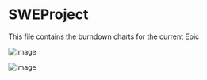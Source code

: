 # SWEProject
This file contains the burndown charts for the current Epic

![image](https://user-images.githubusercontent.com/96916333/202927909-503c8ebf-2cc7-46ae-a093-6d165c833ab8.png)


![image](https://user-images.githubusercontent.com/96916333/202927888-87950a5e-f875-4109-beb8-23caa5f30483.png)


